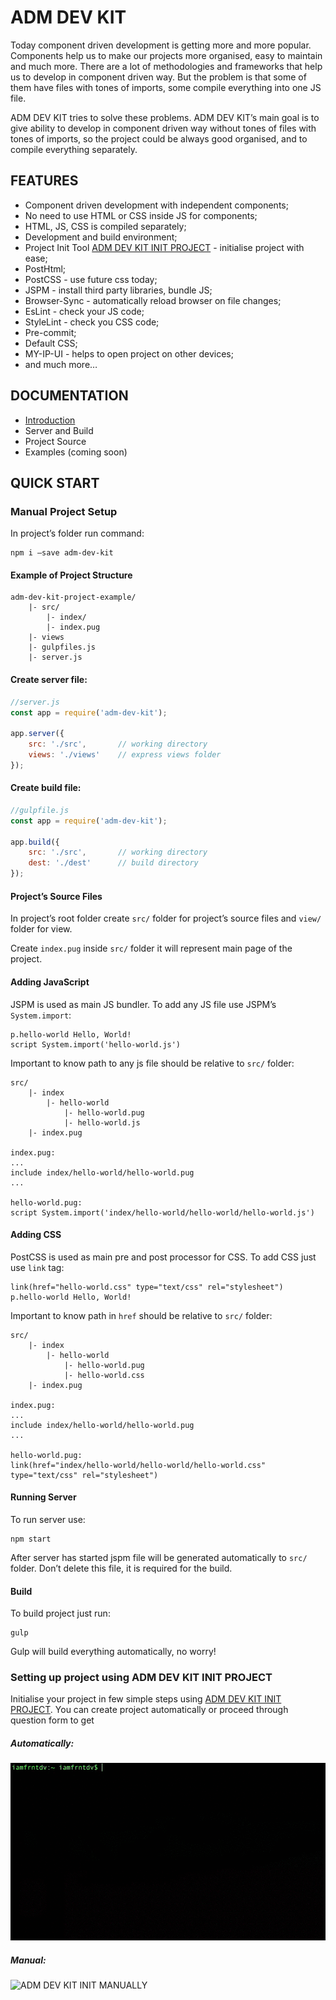 # ADM DEV KIT
Today component driven development is getting more and more popular. Components help us to make our projects more organised, easy to maintain and much more. There are a lot of  methodologies and frameworks that help us to develop in component driven way. But the problem is that some of them have files with tones of imports, some compile everything into one JS file.

ADM DEV KIT tries to solve these problems. ADM DEV KIT’s main goal is to give ability to develop in component driven way without tones of files with tones of imports, so the project could be always good organised, and to compile everything separately.

## FEATURES
- Component driven development with independent components;
- No need to use HTML or CSS inside JS for components;
- HTML, JS, CSS is compiled separately;
- Development and build environment;
- Project Init Tool [ADM DEV KIT INIT PROJECT](https://github.com/admdh/adm-dev-kit-init-project) - initialise project with ease;
- PostHtml;
- PostCSS - use future css today;
- JSPM - install third party libraries, bundle JS;
- Browser-Sync - automatically reload browser on file changes;
- EsLint - check your JS code;
- StyleLint - check you CSS code;
- Pre-commit;
- Default CSS;
- MY-IP-UI - helps to open project on other devices;
- and much more…

## DOCUMENTATION
- [Introduction](https://github.com/admdh/adm-dev-kit/blob/2.5.0/_docs/introduction.md)
- Server and Build
- Project Source
- Examples (coming soon)

## QUICK START

### Manual Project Setup
In project’s folder run command:
```
npm i —save adm-dev-kit
```

#### Example of Project Structure
```
adm-dev-kit-project-example/
	|- src/
		|- index/
		|- index.pug
	|- views
	|- gulpfiles.js
	|- server.js
```

#### Create server file:
```js
//server.js
const app = require('adm-dev-kit');

app.server({
    src: './src',       // working directory
    views: './views'    // express views folder
});
```

#### Create build file: 
```js
//gulpfile.js
const app = require('adm-dev-kit');

app.build({
    src: './src',       // working directory
    dest: './dest'      // build directory
});
```

#### Project’s Source Files
In project’s root folder create ```src/``` folder for project’s source files and ```view/``` folder for view.

Create ```index.pug``` inside ```src/``` folder it will represent main page of the project.

#### Adding JavaScript
JSPM is used as main JS bundler. To add any JS file use JSPM’s ```System.import```:
```
p.hello-world Hello, World!
script System.import('hello-world.js')
```
Important to know path to any js file should be relative to ```src/``` folder:
```
src/
    |- index
        |- hello-world
            |- hello-world.pug
            |- hello-world.js
    |- index.pug
    
index.pug:
...
include index/hello-world/hello-world.pug
...

hello-world.pug:
script System.import('index/hello-world/hello-world/hello-world.js')
```

#### Adding CSS
PostCSS is used as main pre and post processor for CSS.
To add CSS just use ```link``` tag:
```
link(href="hello-world.css" type="text/css" rel="stylesheet")
p.hello-world Hello, World!
```
Important to know path in ```href``` should be relative to ```src/``` folder:
```
src/
    |- index
        |- hello-world
            |- hello-world.pug
            |- hello-world.css
    |- index.pug
    
index.pug:
...
include index/hello-world/hello-world.pug
...

hello-world.pug:
link(href="index/hello-world/hello-world/hello-world.css" type="text/css" rel="stylesheet")
```

#### Running Server
To run server use:
```
npm start
```
After server has started jspm file will be generated automatically to ```src/``` folder. Don’t delete this file, it is required for the build.

#### Build
To build project just run:
```
gulp
```
Gulp will build everything automatically, no worry! 


### Setting up project using ADM DEV KIT INIT PROJECT
Initialise your project in few simple steps using [ADM DEV KIT INIT PROJECT](https://github.com/admdh/adm-dev-kit-init-project). You can create project automatically or proceed through question form to get
##### Automatically:
![ADM DEV KIT INIT AUTOMATICALLY](https://raw.githubusercontent.com/admdh/adm-dev-kit-init-project/master/images/adm-dev-kit-auto-project-init.gif)
##### Manual:
![ADM DEV KIT INIT MANUALLY](https://raw.githubusercontent.com/admdh/adm-dev-kit-init-project/master/images/adm-dev-kit-manual-project-init.gif)